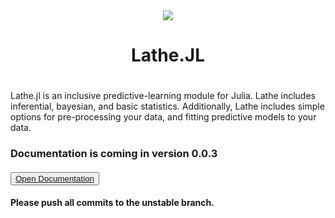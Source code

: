 <div align="center"><img src="http://www.emmettboudreau.com/gallery_gen/264eea1c311d372967c97298b03a367b_120x120.png" />
  <h1>Lathe.JL<h1>
</div>
<div align="left">
  <p> Lathe.jl is an inclusive predictive-learning module for Julia. Lathe includes inferential, bayesian, and basic statistics. Additionally, Lathe includes simple options for pre-processing your data, and fitting predictive models to your  data. </p>
  <h3> Documentation is coming in version 0.0.3 <h4>
  <button><a href="https://github.com/emmettgb/Lathe.jl/wiki/Lathe">Open Documentation</a></button>
  <p>     </p>
</div>
    
**Please push all commits to the unstable branch.**

